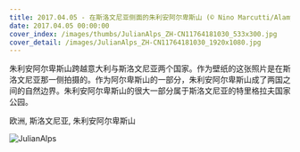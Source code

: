 ```yaml
---
title: 2017.04.05 - 在斯洛文尼亚侧面的朱利安阿尔卑斯山 (© Nino Marcutti/Alamy)
date: 2017.04.05 00:00:00
cover_index: /images/thumbs/JulianAlps_ZH-CN11764181030_533x300.jpg
cover_detail: /images/JulianAlps_ZH-CN11764181030_1920x1080.jpg
---
```


朱利安阿尔卑斯山跨越意大利与斯洛文尼亚两个国家。作为壁纸的这张照片是在斯洛文尼亚那一侧拍摄的。作为阿尔卑斯山的一部分，朱利安阿尔卑斯山成了两国之间的自然边界。朱利安阿尔卑斯山的很大一部分属于斯洛文尼亚的特里格拉夫国家公园。

欧洲, 斯洛文尼亚, 朱利安阿尔卑斯山

![JulianAlps](/images/JulianAlps_ZH-CN11764181030_1920x1080.jpg)
